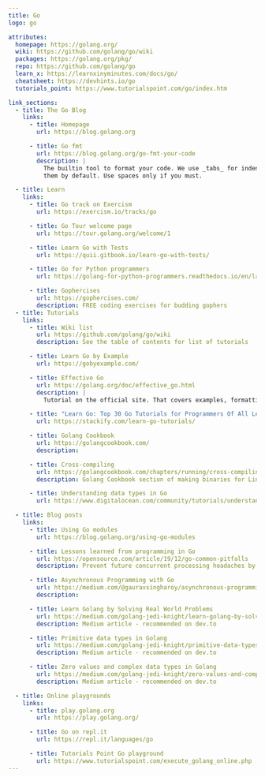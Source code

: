 ```yaml
---
title: Go
logo: go

attributes:
  homepage: https://golang.org/
  wiki: https://github.com/golang/go/wiki
  packages: https://golang.org/pkg/
  repo: https://github.com/golang/go
  learn_x: https://learnxinyminutes.com/docs/go/
  cheatsheet: https://devhints.io/go
  tutorials_point: https://www.tutorialspoint.com/go/index.htm

link_sections:
  - title: The Go Blog
    links:
      - title: Homepage
        url: https://blog.golang.org

      - title: Go fmt
        url: https://blog.golang.org/go-fmt-your-code
        description: |
          The builtin tool to format your code. We use _tabs_ for indentation and `gofmt` emits
          them by default. Use spaces only if you must.

  - title: Learn
    links:
      - title: Go track on Exercism
        url: https://exercism.io/tracks/go

      - title: Go Tour welcome page
        url: https://tour.golang.org/welcome/1

      - title: Learn Go with Tests
        url: https://quii.gitbook.io/learn-go-with-tests/

      - title: Go for Python programmers
        url: https://golang-for-python-programmers.readthedocs.io/en/latest/index.html

      - title: Gophercises
        url: https://gophercises.com/
        description: FREE coding exercises for budding gophers
  - title: Tutorials
    links:
      - title: Wiki list
        url: https://github.com/golang/go/wiki
        description: See the table of contents for list of tutorials

      - title: Learn Go by Example
        url: https://gobyexample.com/

      - title: Effective Go
        url: https://golang.org/doc/effective_go.html
        description: |
          Tutorial on the official site. That covers examples, formatting guide and how to do many things in the language such as errors, functions and concurrency.

      - title: "Learn Go: Top 30 Go Tutorials for Programmers Of All Levels"
        url: https://stackify.com/learn-go-tutorials/

      - title: Golang Cookbook
        url: https://golangcookbook.com/
        description:

      - title: Cross-compiling
        url: https://golangcookbook.com/chapters/running/cross-compiling/
        description: Golang Cookbook section of making binaries for Linux, macOS and Windows

      - title: Understanding data types in Go
        url: https://www.digitalocean.com/community/tutorials/understanding-data-types-in-go

  - title: Blog posts
    links:
      - title: Using Go modules
        url: https://blog.golang.org/using-go-modules

      - title: Lessons learned from programming in Go
        url: https://opensource.com/article/19/12/go-common-pitfalls
        description: Prevent future concurrent processing headaches by learning how to address these common pitfalls.

      - title: Asynchronous Programming with Go
        url: https://medium.com/@gauravsingharoy/asynchronous-programming-with-go-546b96cd50c1
        description:

      - title: Learn Golang by Solving Real World Problems
        url: https://medium.com/golang-jedi-knight/learn-golang-by-solving-real-world-problems-955c609ff0db
        description: Medium article - recommended on dev.to

      - title: Primitive data types in Golang
        url: https://medium.com/golang-jedi-knight/primitive-data-types-in-golang-35a291df3bbe
        description: Medium article - recommended on dev.to

      - title: Zero values and complex data types in Golang
        url: https://medium.com/golang-jedi-knight/zero-values-and-complex-data-types-in-golang-20ec177d11a2
        description: Medium article - recommended on dev.to

  - title: Online playgrounds
    links:
      - title: play.golang.org
        url: https://play.golang.org/

      - title: Go on repl.it
        url: https://repl.it/languages/go

      - title: Tutorials Point Go playground
        url: https://www.tutorialspoint.com/execute_golang_online.php
---
```


